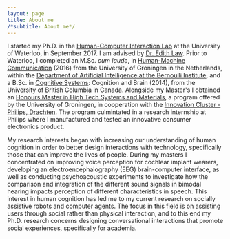 ```yaml
---
layout: page
title: About me
/*subtitle: About me*/
---
```


I started my Ph.D. in the [Human-Computer Interaction Lab](http://hci.uwaterloo.ca/) at the University of Waterloo, in September 2017. I am advised by [Dr. Edith Law](http://edithlaw.ca/). Prior to Waterloo, I completed an M.Sc. _cum laude_, in [Human-Machine Communication](http://www.rug.nl/masters/human-machine-communication/) (2016) from the University of Groningen in the Netherlands, within the [Department of Artificial Intelligence at the Bernoulli Institute](https://www.rug.nl/research/bernoulli/research/departments), and a B.Sc. in [Cognitive Systems](https://cogsys.ubc.ca/about-cogs-2/): Cognition and Brain (2014), from the University of British Columbia in Canada. Alongside my Master's I obtained an [Honours Master in High Tech Systems and Materials](http://www.rug.nl/education/honours-college/htsm-masterprogramme/), a program offered by the University of Groningen, in cooperation with the [Innovation Cluster - Philips, Drachten](https://en.icdrachten.nl/companies/philips). The program culmintated in a research internship at Philips where I manufactured and tested an innovative consumer electronics product.

My research interests began with increasing our understanding of human cognition in order to better design interactions with technology, specifically those that can improve the lives of people. During my masters I concentrated on improving voice perception for cochlear implant wearers, developing an electroencephalography (EEG) brain-computer interface, as well as conducting psychoacoustic experiments to investigate how the comparison and integration of the different sound signals in bimodal hearing impacts perception of different characteristics in speech. This interest in human cognition has led me to my current research on socially assistive robots and computer agents. The focus in this field is on assisting users through social rather than physical interaction, and to this end my Ph.D. research concerns designing conversational interactions that promote social experiences, specifically for academia.



